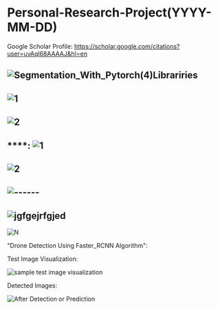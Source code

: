 # Personal-Research-Project(YYYY-MM-DD)

Google Scholar Profile: https://scholar.google.com/citations?user=uvAql68AAAAJ&hl=en

![Segmentation_With_Pytorch(_4_)Librariries](https://user-images.githubusercontent.com/56412471/193456558-d0268a34-52d3-49cb-b10b-339f73859346.PNG)
--------------------------------------------------------------------------------------------------------------
![1](https://user-images.githubusercontent.com/56412471/193455927-8075ec8e-e564-4b64-8671-b11ce600fa55.PNG)
--------------------------------
 ![2](https://user-images.githubusercontent.com/56412471/193456160-aa794aaa-79bd-4f62-8f58-e02fb95141cc.PNG)
----------------------------------
****:
![1](https://user-images.githubusercontent.com/56412471/193456881-c0d86687-6d98-4add-bcfa-5e7cc0e26a07.PNG)
-------------------------------------

![2](https://user-images.githubusercontent.com/56412471/193457149-9a18b080-1d55-4e7c-9dc8-c34ddc706406.PNG)
--------------------------------------
![------](https://user-images.githubusercontent.com/56412471/193457441-31fc7a76-a4a4-4285-bb9b-4fa1f8fe9843.PNG)
--------------------------------------
![jgfgejrfgjed](https://user-images.githubusercontent.com/56412471/193457724-8699856d-2cda-4a66-bb30-d8c78e33be0a.PNG)
--------------------------------------
![N](https://user-images.githubusercontent.com/56412471/193458185-7b9e9daa-5b7c-4c5b-b045-0cb9fa5ddbc6.PNG)

"Drone Detection Using Faster_RCNN Algorithm":

Test Image Visualization:

![sample test image visualization](https://user-images.githubusercontent.com/56412471/195642484-d888954e-d1a4-4a93-af06-087f131a56c7.PNG)

Detected Images:

![After Detection or Prediction](https://user-images.githubusercontent.com/56412471/195665921-742eb41c-272b-4095-801f-55a168f93da0.PNG)
